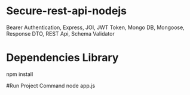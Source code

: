 # Secure-rest-api-nodejs
Bearer Authentication, Express, JOI, JWT Token, Mongo DB, Mongoose, Response DTO, REST Api, Schema Validator

# Dependencies Library
npm install

#Run Project Command
node app.js

